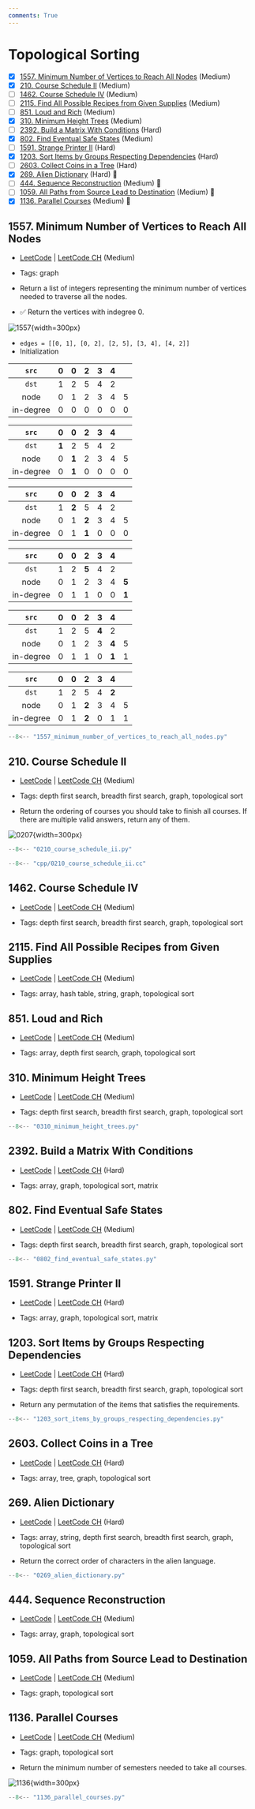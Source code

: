 ```yaml
---
comments: True
---
```


# Topological Sorting

- [x] [1557. Minimum Number of Vertices to Reach All Nodes](https://leetcode.cn/problems/minimum-number-of-vertices-to-reach-all-nodes/) (Medium)
- [x] [210. Course Schedule II](https://leetcode.cn/problems/course-schedule-ii/) (Medium)
- [ ] [1462. Course Schedule IV](https://leetcode.cn/problems/course-schedule-iv/) (Medium)
- [ ] [2115. Find All Possible Recipes from Given Supplies](https://leetcode.cn/problems/find-all-possible-recipes-from-given-supplies/) (Medium)
- [ ] [851. Loud and Rich](https://leetcode.cn/problems/loud-and-rich/) (Medium)
- [x] [310. Minimum Height Trees](https://leetcode.cn/problems/minimum-height-trees/) (Medium)
- [ ] [2392. Build a Matrix With Conditions](https://leetcode.cn/problems/build-a-matrix-with-conditions/) (Hard)
- [x] [802. Find Eventual Safe States](https://leetcode.cn/problems/find-eventual-safe-states/) (Medium)
- [ ] [1591. Strange Printer II](https://leetcode.cn/problems/strange-printer-ii/) (Hard)
- [x] [1203. Sort Items by Groups Respecting Dependencies](https://leetcode.cn/problems/sort-items-by-groups-respecting-dependencies/) (Hard)
- [ ] [2603. Collect Coins in a Tree](https://leetcode.cn/problems/collect-coins-in-a-tree/) (Hard)
- [x] [269. Alien Dictionary](https://leetcode.cn/problems/alien-dictionary/) (Hard) 👑
- [ ] [444. Sequence Reconstruction](https://leetcode.cn/problems/sequence-reconstruction/) (Medium) 👑
- [ ] [1059. All Paths from Source Lead to Destination](https://leetcode.cn/problems/all-paths-from-source-lead-to-destination/) (Medium) 👑
- [x] [1136. Parallel Courses](https://leetcode.cn/problems/parallel-courses/) (Medium) 👑

## 1557. Minimum Number of Vertices to Reach All Nodes

-   [LeetCode](https://leetcode.com/problems/minimum-number-of-vertices-to-reach-all-nodes/) | [LeetCode CH](https://leetcode.cn/problems/minimum-number-of-vertices-to-reach-all-nodes/) (Medium)

-   Tags: graph
-   Return a list of integers representing the minimum number of vertices needed to traverse all the nodes.
-   ✅ Return the vertices with indegree 0.

![1557](../assets/1557.png){width=300px}

-   `edges = [[0, 1], [0, 2], [2, 5], [3, 4], [4, 2]]`
-   Initialization

|   `src`   |  0  |  0  |  2  |  3  |  4  |     |
| :-------: | :-: | :-: | :-: | :-: | :-: | :-: |
|   `dst`   |  1  |  2  |  5  |  4  |  2  |     |
|   node    |  0  |  1  |  2  |  3  |  4  |  5  |
| in-degree |  0  |  0  |  0  |  0  |  0  |  0  |

|   `src`   |   0   |   0   |  2  |  3  |  4  |     |
| :-------: | :---: | :---: | :-: | :-: | :-: | :-: |
|   `dst`   | **1** |   2   |  5  |  4  |  2  |     |
|   node    |   0   | **1** |  2  |  3  |  4  |  5  |
| in-degree |   0   | **1** |  0  |  0  |  0  |  0  |

|   `src`   |  0  |   0   |   2   |  3  |  4  |     |
| :-------: | :-: | :---: | :---: | :-: | :-: | :-: |
|   `dst`   |  1  | **2** |   5   |  4  |  2  |     |
|   node    |  0  |   1   | **2** |  3  |  4  |  5  |
| in-degree |  0  |   1   | **1** |  0  |  0  |  0  |

|   `src`   |  0  |  0  |   2   |  3  |  4  |       |
| :-------: | :-: | :-: | :---: | :-: | :-: | :---: |
|   `dst`   |  1  |  2  | **5** |  4  |  2  |       |
|   node    |  0  |  1  |   2   |  3  |  4  | **5** |
| in-degree |  0  |  1  |   1   |  0  |  0  | **1** |

|   `src`   |  0  |  0  |  2  |   3   |   4   |     |
| :-------: | :-: | :-: | :-: | :---: | :---: | :-: |
|   `dst`   |  1  |  2  |  5  | **4** |   2   |     |
|   node    |  0  |  1  |  2  |   3   | **4** |  5  |
| in-degree |  0  |  1  |  1  |   0   | **1** |  1  |

|   `src`   |  0  |  0  |   2   |  3  |   4   |     |
| :-------: | :-: | :-: | :---: | :-: | :---: | :-: |
|   `dst`   |  1  |  2  |   5   |  4  | **2** |     |
|   node    |  0  |  1  | **2** |  3  |   4   |  5  |
| in-degree |  0  |  1  | **2** |  0  |   1   |  1  |

```python title="1557. Minimum Number of Vertices to Reach All Nodes - Python Solution"
--8<-- "1557_minimum_number_of_vertices_to_reach_all_nodes.py"
```

## 210. Course Schedule II

-   [LeetCode](https://leetcode.com/problems/course-schedule-ii/) | [LeetCode CH](https://leetcode.cn/problems/course-schedule-ii/) (Medium)

-   Tags: depth first search, breadth first search, graph, topological sort
-   Return the ordering of courses you should take to finish all courses. If there are multiple valid answers, return any of them.

![0207](../assets/0207.png){width=300px}

```python title="210. Course Schedule II - Python Solution"
--8<-- "0210_course_schedule_ii.py"
```

```cpp title="210. Course Schedule II - C++ Solution"
--8<-- "cpp/0210_course_schedule_ii.cc"
```

## 1462. Course Schedule IV

-   [LeetCode](https://leetcode.com/problems/course-schedule-iv/) | [LeetCode CH](https://leetcode.cn/problems/course-schedule-iv/) (Medium)

-   Tags: depth first search, breadth first search, graph, topological sort

## 2115. Find All Possible Recipes from Given Supplies

-   [LeetCode](https://leetcode.com/problems/find-all-possible-recipes-from-given-supplies/) | [LeetCode CH](https://leetcode.cn/problems/find-all-possible-recipes-from-given-supplies/) (Medium)

-   Tags: array, hash table, string, graph, topological sort

## 851. Loud and Rich

-   [LeetCode](https://leetcode.com/problems/loud-and-rich/) | [LeetCode CH](https://leetcode.cn/problems/loud-and-rich/) (Medium)

-   Tags: array, depth first search, graph, topological sort

## 310. Minimum Height Trees

-   [LeetCode](https://leetcode.com/problems/minimum-height-trees/) | [LeetCode CH](https://leetcode.cn/problems/minimum-height-trees/) (Medium)

-   Tags: depth first search, breadth first search, graph, topological sort

```python title="310. Minimum Height Trees - Python Solution"
--8<-- "0310_minimum_height_trees.py"
```

## 2392. Build a Matrix With Conditions

-   [LeetCode](https://leetcode.com/problems/build-a-matrix-with-conditions/) | [LeetCode CH](https://leetcode.cn/problems/build-a-matrix-with-conditions/) (Hard)

-   Tags: array, graph, topological sort, matrix

## 802. Find Eventual Safe States

-   [LeetCode](https://leetcode.com/problems/find-eventual-safe-states/) | [LeetCode CH](https://leetcode.cn/problems/find-eventual-safe-states/) (Medium)

-   Tags: depth first search, breadth first search, graph, topological sort

```python title="802. Find Eventual Safe States - Python Solution"
--8<-- "0802_find_eventual_safe_states.py"
```

## 1591. Strange Printer II

-   [LeetCode](https://leetcode.com/problems/strange-printer-ii/) | [LeetCode CH](https://leetcode.cn/problems/strange-printer-ii/) (Hard)

-   Tags: array, graph, topological sort, matrix

## 1203. Sort Items by Groups Respecting Dependencies

-   [LeetCode](https://leetcode.com/problems/sort-items-by-groups-respecting-dependencies/) | [LeetCode CH](https://leetcode.cn/problems/sort-items-by-groups-respecting-dependencies/) (Hard)

-   Tags: depth first search, breadth first search, graph, topological sort
-   Return any permutation of the items that satisfies the requirements.

```python title="1203. Sort Items by Groups Respecting Dependencies - Python Solution"
--8<-- "1203_sort_items_by_groups_respecting_dependencies.py"
```

## 2603. Collect Coins in a Tree

-   [LeetCode](https://leetcode.com/problems/collect-coins-in-a-tree/) | [LeetCode CH](https://leetcode.cn/problems/collect-coins-in-a-tree/) (Hard)

-   Tags: array, tree, graph, topological sort

## 269. Alien Dictionary

-   [LeetCode](https://leetcode.com/problems/alien-dictionary/) | [LeetCode CH](https://leetcode.cn/problems/alien-dictionary/) (Hard)

-   Tags: array, string, depth first search, breadth first search, graph, topological sort
-   Return the correct order of characters in the alien language.

```python title="269. Alien Dictionary - Python Solution"
--8<-- "0269_alien_dictionary.py"
```

## 444. Sequence Reconstruction

-   [LeetCode](https://leetcode.com/problems/sequence-reconstruction/) | [LeetCode CH](https://leetcode.cn/problems/sequence-reconstruction/) (Medium)

-   Tags: array, graph, topological sort

## 1059. All Paths from Source Lead to Destination

-   [LeetCode](https://leetcode.com/problems/all-paths-from-source-lead-to-destination/) | [LeetCode CH](https://leetcode.cn/problems/all-paths-from-source-lead-to-destination/) (Medium)

-   Tags: graph, topological sort

## 1136. Parallel Courses

-   [LeetCode](https://leetcode.com/problems/parallel-courses/) | [LeetCode CH](https://leetcode.cn/problems/parallel-courses/) (Medium)

-   Tags: graph, topological sort
-   Return the minimum number of semesters needed to take all courses.

![1136](../assets/1136.png){width=300px}

```python title="1136. Parallel Courses - Python Solution"
--8<-- "1136_parallel_courses.py"
```
